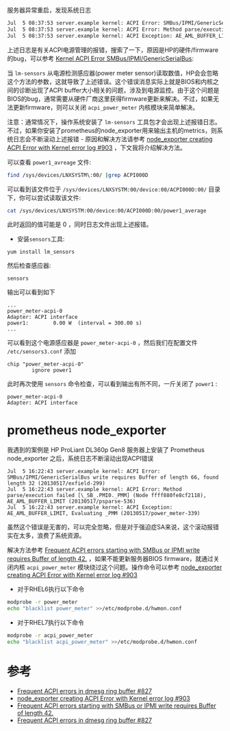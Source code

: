 服务器异常重启，发现系统日志

```bash
Jul  5 08:37:53 server.example kernel: ACPI Error: SMBus/IPMI/GenericSerialBus write requires Buffer of length 66, found length 32 (20130517/exfield-299)
Jul  5 08:37:53 server.example kernel: ACPI Error: Method parse/execution failed [\_SB_.PMI0._PMM] (Node ffff880fe8cf2118), AE_AML_BUFFER_LIMIT (20130517/psparse-536)
Jul  5 08:37:53 server.example kernel: ACPI Exception: AE_AML_BUFFER_LIMIT, Evaluating _PMM (20130517/power_meter-339)
```

上述日志是有关ACPI电源管理的报错，搜索了一下，原因是HP的硬件/firmware的bug，可以参考 [Kernel ACPI Error SMBus/IPMI/GenericSerialBus](http://www.serveradminblog.com/2015/05/kernel-acpi-error-smbusipmigenericserialbus/):

当 `lm-sensors` 从电源检测感应器(power meter sensor)读取数值，HP会会忽略这个方法的参数，这就导致了上述错误。这个错误消息实际上就是BIOS和内核之间的诊断出现了ACPI buffer大小相关的问题，涉及到电源监控。由于这个问题是BIOS的bug，通常需要从硬件厂商这里获得firmware更新来解决。不过，如果无法更新firmware，则可以关闭 `acpi_power_meter` 内核模块来简单解决。

注意：通常情况下，操作系统安装了 `lm-sensors` 工具包才会出现上述报错日志。不过，如果你安装了prometheus的node_exporter用来输出主机的metrics，则系统日志会不断滚动上述报错 - 原因和解决方法请参考 [node_exporter creating ACPI Error with Kernel error log #903](https://github.com/prometheus/node_exporter/issues/903) ，下文我将介绍解决方法。

可以查看 `power1_avreage` 文件:

```bash
find /sys/devices/LNXSYSTM\:00/ |grep ACPI000D
```

可以看到该文件位于 `/sys/devices/LNXSYSTM:00/device:00/ACPI000D:00/` 目录下，你可以尝试读取该文件:

```bash
cat /sys/devices/LNXSYSTM:00/device:00/ACPI000D:00/power1_average
```

此时返回的值可能是 0 ，同时日志文件出现上述报错。

* 安装`sensors`工具:

```
yum install lm_sensors
```

然后检查感应器:

```
sensors
```

输出可以看到如下

```
...
power_meter-acpi-0
Adapter: ACPI interface
power1:        0.00 W  (interval = 300.00 s)
...
```

可以看到这个电源感应器是 `power_meter-acpi-0` ，然后我们在配置文件 `/etc/sensors3.conf` 添加

```
chip "power_meter-acpi-0"
        ignore power1
```

此时再次使用 `sensors` 命令检查，可以看到输出有所不同，一斤关闭了 `power1` :

```
power_meter-acpi-0
Adapter: ACPI interface
```

# prometheus node_exporter

我遇到的案例是 HP ProLiant DL360p Gen8 服务器上安装了 Prometheus node_exporter 之后，系统日志不断滚动出现ACPI错误

```
Jul  5 16:22:43 server.example kernel: ACPI Error: SMBus/IPMI/GenericSerialBus write requires Buffer of length 66, found length 32 (20130517/exfield-299)
Jul  5 16:22:43 server.example kernel: ACPI Error: Method parse/execution failed [\_SB_.PMI0._PMM] (Node ffff880fe8cf2118), AE_AML_BUFFER_LIMIT (20130517/psparse-536)
Jul  5 16:22:43 server.example kernel: ACPI Exception: AE_AML_BUFFER_LIMIT, Evaluating _PMM (20130517/power_meter-339)
```

虽然这个错误是无害的，可以完全忽略，但是对于强迫症SA来说，这个滚动报错实在太多，浪费了系统资源。

解决方法参考 [Frequent ACPI errors starting with SMBus or IPMI write requires Buffer of length 42.](https://support.microfocus.com/kb/doc.php?id=7010449) ，如果不能更新服务器BIOS firmware，就通过关闭内核 `acpi_power_meter` 模块绕过这个问题。操作命令可以参考 [node_exporter creating ACPI Error with Kernel error log #903](https://github.com/prometheus/node_exporter/issues/903)

* 对于RHEL6执行以下命令

```bash
modprobe -r power_meter
echo "blacklist power_meter" >>/etc/modprobe.d/hwmon.conf
```

* 对于RHEL7执行以下命令

```bash
modprobe -r acpi_power_meter
echo "blacklist acpi_power_meter" >>/etc/modprobe.d/hwmon.conf 
```

# 参考

* [Frequent ACPI errors in dmesg ring buffer #827](https://github.com/netdata/netdata/issues/827)
* [node_exporter creating ACPI Error with Kernel error log #903](https://github.com/prometheus/node_exporter/issues/903)
* [Frequent ACPI errors starting with SMBus or IPMI write requires Buffer of length 42.](https://support.microfocus.com/kb/doc.php?id=7010449)
* [Frequent ACPI errors in dmesg ring buffer #827](https://github.com/netdata/netdata/issues/827)